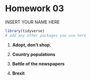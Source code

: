Homework 03
================
INSERT YOUR NAME HERE

``` r
library(tidyverse)
# add any other packages you use here
```

1.  **Adopt, don’t shop.**

2.  **Country populations**

3.  **Battle of the newspapers**

4.  **Brexit**

